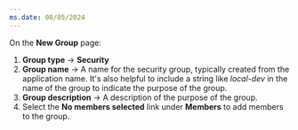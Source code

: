 ```yaml
---
ms.date: 08/05/2024
---
```

On the **New Group** page:

1. **Group type** &rarr; **Security**
1. **Group name** &rarr; A name for the security group, typically created from the application name. It's also helpful to include a string like *local-dev* in the name of the group to indicate the purpose of the group.
1. **Group description** &rarr; A description of the purpose of the group.
1. Select the **No members selected** link under **Members** to add members to the group.
